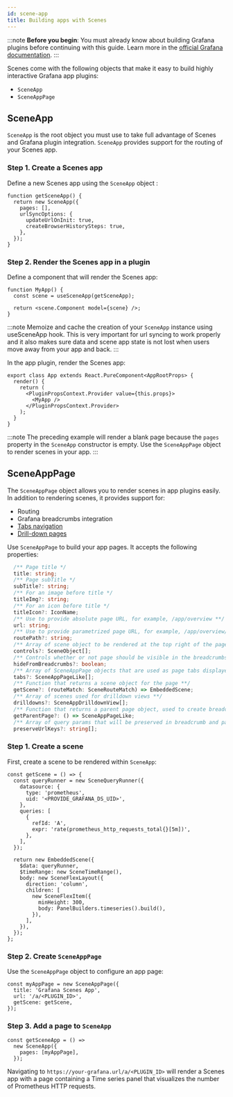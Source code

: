 ```yaml
---
id: scene-app
title: Building apps with Scenes
---
```


:::note
**Before you begin**: You must already know about building Grafana plugins before continuing with this guide. Learn more in the [official Grafana documentation](https://grafana.com/developers/plugin-tools).
:::

Scenes come with the following objects that make it easy to build highly interactive Grafana app plugins:

- `SceneApp`
- `SceneAppPage`

## SceneApp

`SceneApp` is the root object you must use to take full advantage of Scenes and Grafana plugin integration. `SceneApp` provides support for the routing of your Scenes app.

### Step 1. Create a Scenes app

Define a new Scenes app using the `SceneApp` object :

```tsx
function getSceneApp() {
  return new SceneApp({
    pages: [],
    urlSyncOptions: {
      updateUrlOnInit: true,
      createBrowserHistorySteps: true,
    },
  });
}
```

### Step 2. Render the Scenes app in a plugin

Define a component that will render the Scenes app:

```tsx
function MyApp() {
  const scene = useSceneApp(getSceneApp);

  return <scene.Component model={scene} />;
}
```

:::note
Memoize and cache the creation of your `SceneApp` instance using useSceneApp hook. This is very important for url syncing to work properly and it also makes sure data and scene app state
is not lost when users move away from your app and back.
:::

In the app plugin, render the Scenes app:

```tsx
export class App extends React.PureComponent<AppRootProps> {
  render() {
    return (
      <PluginPropsContext.Provider value={this.props}>
        <MyApp />
      </PluginPropsContext.Provider>
    );
  }
}
```

:::note
The preceding example will render a blank page because the `pages` property in the `SceneApp` constructor is empty. Use the `SceneAppPage` object to render scenes in your app.
:::

## SceneAppPage

The `SceneAppPage` object allows you to render scenes in app plugins easily. In addition to rendering scenes, it provides support for:

- Routing
- Grafana breadcrumbs integration
- [Tabs navigation](./scene-app-tabs.md)
- [Drill-down pages](./scene-app-drilldown.md)

Use `SceneAppPage` to build your app pages. It accepts the following properties:

```ts
  /** Page title */
  title: string;
  /** Page subTitle */
  subTitle?: string;
  /** For an image before title */
  titleImg?: string;
  /** For an icon before title */
  titleIcon?: IconName;
  /** Use to provide absolute page URL, for example, /app/overview **/
  url: string;
  /** Use to provide parametrized page URL, for example, /app/overview/:clusterId **/
  routePath?: string;
  /** Array of scene object to be rendered at the top right of the page, inline with the page title */
  controls?: SceneObject[];
  /** Controls whether or not page should be visible in the breadcrumbs path **/
  hideFromBreadcrumbs?: boolean;
  /** Array of SceneAppPage objects that are used as page tabs displayed at the top of the page **/
  tabs?: SceneAppPageLike[];
  /** Function that returns a scene object for the page **/
  getScene?: (routeMatch: SceneRouteMatch) => EmbeddedScene;
  /** Array of scenes used for drilldown views **/
  drilldowns?: SceneAppDrilldownView[];
  /** Function that returns a parent page object, used to create breadcrumbs structure **/
  getParentPage?: () => SceneAppPageLike;
  /** Array of query params that will be preserved in breadcrumb and page tab links, for example, ['from', 'to', 'var-datacenter',...] **/
  preserveUrlKeys?: string[];
```

### Step 1. Create a scene

First, create a scene to be rendered within `SceneApp`:

```tsx
const getScene = () => {
  const queryRunner = new SceneQueryRunner({
    datasource: {
      type: 'prometheus',
      uid: '<PROVIDE_GRAFANA_DS_UID>',
    },
    queries: [
      {
        refId: 'A',
        expr: 'rate(prometheus_http_requests_total{}[5m])',
      },
    ],
  });

  return new EmbeddedScene({
    $data: queryRunner,
    $timeRange: new SceneTimeRange(),
    body: new SceneFlexLayout({
      direction: 'column',
      children: [
        new SceneFlexItem({
          minHeight: 300,
          body: PanelBuilders.timeseries().build(),
        }),
      ],
    }),
  });
};
```

### Step 2. Create `SceneAppPage`

Use the `SceneAppPage` object to configure an app page:

```tsx
const myAppPage = new SceneAppPage({
  title: 'Grafana Scenes App',
  url: '/a/<PLUGIN_ID>',
  getScene: getScene,
});
```

### Step 3. Add a page to `SceneApp`

```tsx
const getSceneApp = () =>
  new SceneApp({
    pages: [myAppPage],
  });
```

Navigating to `https://your-grafana.url/a/<PLUGIN_ID>` will render a Scenes app with a page containing a Time series panel that visualizes the number of Prometheus HTTP requests.
